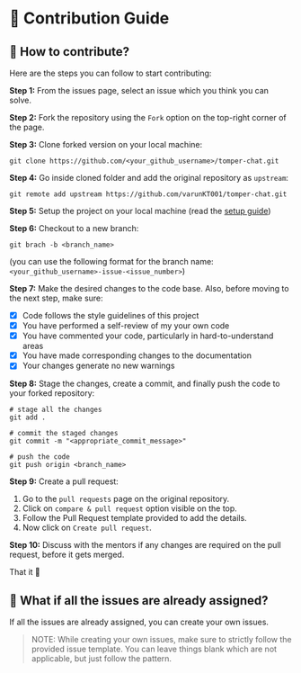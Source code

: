 # 📃 Contribution Guide

## 🤔 How to contribute?

Here are the steps you can follow to start contributing:

**Step 1:** From the issues page, select an issue which you think you can solve.

**Step 2:** Fork the repository using the `Fork` option on the top-right corner of the page.

**Step 3:** Clone forked version on your local machine:

```git
git clone https://github.com/<your_github_username>/tomper-chat.git
```

**Step 4:** Go inside cloned folder and add the original repository as `upstream`:

```git
git remote add upstream https://github.com/varunKT001/tomper-chat.git
```

**Step 5:** Setup the project on your local machine (read the [setup guide](./README.md#-installation-and-setup))

**Step 6:** Checkout to a new branch:

```git
git brach -b <branch_name>
```

(you can use the following format for the branch name: `<your_github_username>-issue-<issue_number>`)

**Step 7:** Make the desired changes to the code base. Also, before moving to the next step, make sure:

- [x] Code follows the style guidelines of this project
- [x] You have performed a self-review of my your own code
- [x] You have commented your code, particularly in hard-to-understand areas
- [x] You have made corresponding changes to the documentation
- [x] Your changes generate no new warnings

**Step 8:** Stage the changes, create a commit, and finally push the code to your forked repository:

```git
# stage all the changes
git add .

# commit the staged changes
git commit -m "<appropriate_commit_message>"

# push the code
git push origin <branch_name>
```

**Step 9:** Create a pull request:

1. Go to the `pull requests` page on the original repository.
2. Click on `compare & pull request` option visible on the top.
3. Follow the Pull Request template provided to add the details.
4. Now click on `Create pull request`.

**Step 10:** Discuss with the mentors if any changes are required on the pull request, before it gets merged.

That it 🎉

## 🤔 What if all the issues are already assigned?

If all the issues are already assigned, you can create your own issues.

> NOTE: While creating your own issues, make sure to strictly follow the provided issue template. You can leave things blank which are not applicable, but just follow the pattern.
